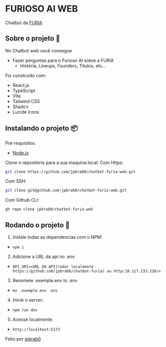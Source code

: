 # FURIOSO AI WEB
Chatbot da [FURIA](https://furia.gg)

## Sobre o projeto 📜
No Chatbot web você consegue
- Fazer perguntas para o Furioso AI sobre a FURIA
  - História, Lineups, Founders, Titulos, etc...

Foi construido com:
- React.js
- TypeScript
- Vite
- Tailwind CSS
- Shadcn 
- Lucide Icons

## Instalando o projeto 📦
Pré-requisitos:
- [Node.js](https://nodejs.org/en/)

Clone o repositório para a sua maquina local:
Com Https:

```bash
git clone https://github.com/jpbrab0/chatbot-furia-web.git
```

Com SSH:

```bash
git clone git@github.com:jpbrab0/chatbot-furia-web.git
```

Com Github CLI:

```bash
gh repo clone jpbrab0/chatbot-furia-web
```

## Rodando o projeto 🏃
1. Instale todas as dependencias com o NPM:

- `npm i`

2. Adicione a URL da api no .env
- `API_URI=<URL DA API(rodar localmente https://github.com/jpbrab0/chatbot-furia) ou http:18.117.233.226/>`

3. Renomeie .exemple.env to .env
- `mv .exemple.env .env`

4. Inicie o server:

- `npm run dev`

5. Acesse localmente:
- `http://localhost:5173`

Feito por [jpbrab0](https://github.com/jpbrab0)